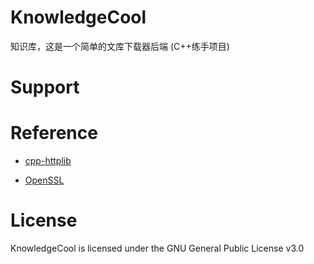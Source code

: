 # KnowledgeCool

知识库，这是一个简单的文库下载器后端 (C++练手项目)

# Support



# Reference

- [cpp-httplib](https://github.com/yhirose/cpp-httplib)

- [OpenSSL](https://github.com/openssl/openssl)

# License

KnowledgeCool is licensed under the GNU General Public License v3.0